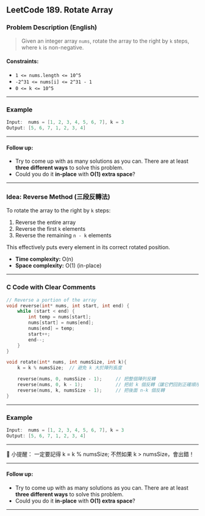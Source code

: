 ## LeetCode 189. Rotate Array

### Problem Description (English)

> Given an integer array `nums`, rotate the array to the right by `k` steps, where `k` is non-negative.

#### Constraints:
- `1 <= nums.length <= 10^5`
- `-2^31 <= nums[i] <= 2^31 - 1`
- `0 <= k <= 10^5`

---

### Example

```c
Input:  nums = [1, 2, 3, 4, 5, 6, 7], k = 3
Output: [5, 6, 7, 1, 2, 3, 4]
```

---

#### Follow up:
- Try to come up with as many solutions as you can. There are at least **three different ways** to solve this problem.
- Could you do it **in-place** with **O(1) extra space**?

---

### Idea: Reverse Method (三段反轉法)

To rotate the array to the right by `k` steps:

1. Reverse the entire array  
2. Reverse the first `k` elements  
3. Reverse the remaining `n - k` elements

This effectively puts every element in its correct rotated position.

- **Time complexity:** O(n)  
- **Space complexity:** O(1) (in-place)

---

### C Code with Clear Comments

```c
// Reverse a portion of the array
void reverse(int* nums, int start, int end) {
    while (start < end) {
        int temp = nums[start];
        nums[start] = nums[end];
        nums[end] = temp;
        start++;
        end--;
    }
}

void rotate(int* nums, int numsSize, int k){
    k = k % numsSize;  // 避免 k 大於陣列長度

    reverse(nums, 0, numsSize - 1);     // 把整個陣列反轉
    reverse(nums, 0, k - 1);            // 把前 k 個反轉（讓它們回到正確順序）
    reverse(nums, k, numsSize - 1);     // 把後面 n-k 個反轉
}
```

---

### Example

```c
Input:  nums = [1, 2, 3, 4, 5, 6, 7], k = 3
Output: [5, 6, 7, 1, 2, 3, 4]
```

---

🧩 小提醒：
一定要記得 k = k % numsSize;
不然如果 k > numsSize，會出錯！

---

#### Follow up:
- Try to come up with as many solutions as you can. There are at least **three different ways** to solve this problem.
- Could you do it **in-place** with **O(1) extra space**?

---
